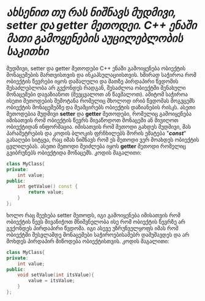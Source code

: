 # _**ახსენით თუ რას ნიშნავს მუდმივი, setter და getter მეთოდეი. C++ ენაში მათი გამოყენების აუცილებლობის საკითხი**_

მუდმივი, setter და getter მეთოდები C++ ენაში გამოიყენება ობიექტის მონაცემების მართვისთვის და ინკაპსულაციისთვის.
ხშირად საჭიროა რომ ობიექტის წევრები იყოს დამალული და მათზე პირდაპირი წვდომის შესაძლებლობა არ გვქონდეს რადგან, შესაძლოა ობიექტში შენახული მონაცემები დავაზიანოთ (შევცვალოთ ან წავშალოთ).
ამიტომ საჭიროა ისეთი მეთოდების შემოტანა რომელიც მხოლოდ ირიბ წვდომას მოგვცემს ობიექტის მონაცემებზე და შეამცირებს ობიექტის დაზიანების რისკს.
ასეთი მეთოდებია მუდმივი **setter** და **getter** მეთოდები, რომელიც გამოიყენება იმისათვის რომ ობიექტის წევრს მივაწოდოთ მონაცემი ან მივიღოთ ობიექტიდან ინფორმაცია.
იმისათვის რომ მეთოდი გახდეს მუდმივი, მას პარამეტრების და კოდის ბლოკის ფრჩხილებს შორის ემატება "**_const_**" გასაღები სიტყვა, რაც იმას ნიშნავს რომ ეს მეთოდი ვერ მოახდეს ობიექტის ცვლილებას.
ასეთი მეთოდი შეიძლება იყოს **getter** მეთოდი რომელიც გვიბრუნებს ობიექტიდა მონაცემს.
კოდის მაგალითი:

```cpp
class MyClass{
private:
	int value;
public:
	int getValue() const {
		return value;
	}
};
```
ხოლო რაც შეეხება setter მეთოდს, იგი გამოიყენება იმისათვის რომ ობიექტის წევს მივანიჭოთ მნიშვნელობა ისე რომ ობიექტის წევრზე არ გვქონდეს პირდაპირი წვდომა.
იგი ასევე უზრუნველყოფს იმას რომ ობიექტში შესვლამდე მონაცემები საჭიროებისამებრ დამუშავდეს და არ მოხდეს პირდაპირ მიწოდება ობიექტისთვის.
კოდის მაგალითი:
```cpp
class MyClass{
private:
	int value;
public:
	void setValue(int itsValue){
		value = itsValue;
	}
};
```
